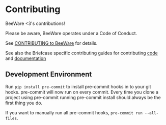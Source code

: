 # Contributing

BeeWare <3's contributions!

Please be aware, BeeWare operates under a Code of Conduct.

See [CONTRIBUTING to BeeWare](http://beeware.org/contributing) for details.

See also the Briefcase specific contributing guides for contributing
[code](https://briefcase.readthedocs.io/en/latest/how-to/contribute-code.html)
and
[documentation](https://briefcase.readthedocs.io/en/latest/how-to/contribute-docs.html)

## Development Environment

Run `pip install pre-commit` to install pre-commit hooks in to your git hooks.
pre-commit will now run on every commit. Every time you clone a project using
pre-commit running pre-commit install should always be the first thing you do.

If you want to manually run all pre-commit hooks, `pre-commit run --all-files`.
